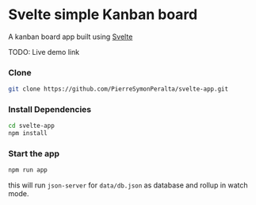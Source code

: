 # Svelte simple Kanban board

A kanban board app built using [Svelte](https://svelte.dev)

TODO: Live demo link

### Clone
```bash
git clone https://github.com/PierreSymonPeralta/svelte-app.git
```

### Install Dependencies

```bash
cd svelte-app
npm install
```

### Start the app

```bash
npm run app
```

this will run `json-server` for `data/db.json` as database and rollup in watch mode.

